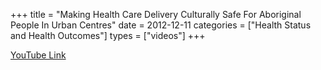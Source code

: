 +++
title = "Making Health Care Delivery Culturally Safe For Aboriginal People In Urban Centres"
date = 2012-12-11
categories = ["Health Status and Health Outcomes"]
types = ["videos"]
+++

[YouTube Link](https://www.youtube.com/watch?v=a2tOddj6ypk)
